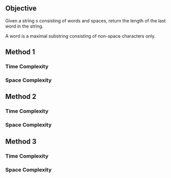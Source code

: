 ## Objective
Given a string s consisting of words and spaces, return the length of the last word in the string.

A word is a maximal substring consisting of non-space characters only.

## Method 1
### Time Complexity
### Space Complexity

## Method 2
### Time Complexity
### Space Complexity

## Method 3
### Time Complexity
### Space Complexity
